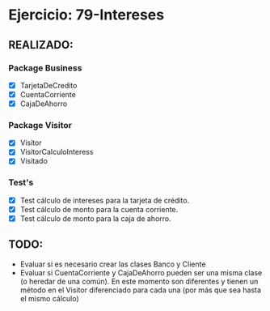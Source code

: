 # Ejercicio: 79-Intereses

## REALIZADO:

### Package Business
- [x] TarjetaDeCredito
- [x] CuentaCorriente
- [x] CajaDeAhorro

### Package Visitor
- [x] Visitor
- [x] VisitorCalculoInteress
- [x] Visitado

### Test's
- [x] Test cálculo de intereses para la tarjeta de crédito.
- [x] Test cálculo de monto para la cuenta corriente.
- [x] Test cálculo de monto para la caja de ahorro.

## TODO:
- Evaluar si es necesario crear las clases Banco y Cliente
- Evaluar si CuentaCorriente y CajaDeAhorro pueden ser una misma clase (o heredar de una común). En este momento son diferentes y tienen un método en el Visitor diferenciado para cada una (por más que sea hasta el mismo cálculo)